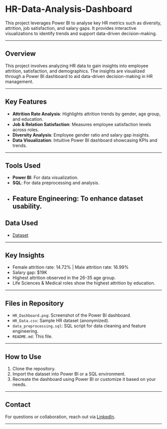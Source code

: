 # HR-Data-Analysis-Dashboard
This project leverages Power BI to analyse key HR metrics such as diversity, attrition, job satisfaction, and salary gaps. It provides interactive visualizations to identify trends and support data-driven decision-making. 

---

## Overview  
This project involves analyzing HR data to gain insights into employee attrition, satisfaction, and demographics. The insights are visualized through a Power BI dashboard to aid data-driven decision-making in HR management.  

---

## Key Features  
- **Attrition Rate Analysis**: Highlights attrition trends by gender, age group, and education.  
- **Job & Relation Satisfaction**: Measures employee satisfaction levels across roles.  
- **Diversity Analysis**: Employee gender ratio and salary gap insights.  
- **Data Visualization**: Intuitive Power BI dashboard showcasing KPIs and trends.  

---

## Tools Used  
- **Power BI**: For data visualization.  
- **SQL**: For data preprocessing and analysis.  
- **Feature Engineering**: To enhance dataset usability.
  ---

## Data Used  
- <a href="https://github.com/NikhilChoudhary-93/HR-Data-Analysis-Dashboard/blob/main/HR_set.csv">Dataset</a>

---

## Key Insights  
- Female attrition rate: 14.72% | Male attrition rate: 16.99%  
- Salary gap: $19K  
- Highest attrition observed in the 26-35 age group.  
- Life Sciences & Medical roles show the highest attrition by education.  

---

## Files in Repository  
- `HR_Dashboard.png`: Screenshot of the Power BI dashboard.  
- `HR_Data.csv`: Sample HR dataset (anonymized).  
- `data_preprocessing.sql`: SQL script for data cleaning and feature engineering.  
- `README.md`: This file.  

---

## How to Use  
1. Clone the repository.  
2. Import the dataset into Power BI or a SQL environment.  
3. Recreate the dashboard using Power BI or customize it based on your needs.  

---

## Contact  
For questions or collaboration, reach out via [LinkedIn](https://www.linkedin.com/in/nikhil-choudhary-6163a8263/).  

---

